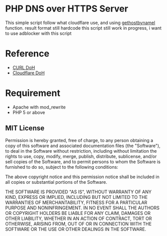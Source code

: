 # PHP DNS over HTTPS Server

This simple script follow what cloudflare use, and using [gethostbynamel](https://www.php.net/manual/en/function.gethostbynamel.php) function.
result format still hardcode 
this script still work in progress, i want to use adblocker with this script

# Reference

 - [CURL DoH](https://github.com/curl/curl/wiki/DNS-over-HTTPS)
 - [Cloudflare DoH](https://developers.cloudflare.com/1.1.1.1/dns-over-https/)

# Requirement

 - Apache with mod_rewrite
 - PHP 5 or above

## MIT License 

Permission is hereby granted, free of charge, to any person obtaining a copy of this software and associated documentation files (the "Software"), to deal in the Software without restriction, including without limitation the rights to use, copy, modify, merge, publish, distribute, sublicense, and/or sell copies of the Software, and to permit persons to whom the Software is furnished to do so, subject to the following conditions:

The above copyright notice and this permission notice shall be included in all copies or substantial portions of the Software.

THE SOFTWARE IS PROVIDED "AS IS", WITHOUT WARRANTY OF ANY KIND, EXPRESS OR IMPLIED, INCLUDING BUT NOT LIMITED TO THE WARRANTIES OF MERCHANTABILITY, FITNESS FOR A PARTICULAR PURPOSE AND NONINFRINGEMENT. IN NO EVENT SHALL THE AUTHORS OR COPYRIGHT HOLDERS BE LIABLE FOR ANY CLAIM, DAMAGES OR OTHER LIABILITY, WHETHER IN AN ACTION OF CONTRACT, TORT OR OTHERWISE, ARISING FROM, OUT OF OR IN CONNECTION WITH THE SOFTWARE OR THE USE OR OTHER DEALINGS IN THE SOFTWARE.

